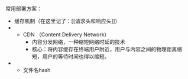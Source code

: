 常用部署方案：
- 缓存机制（在这里记了：[[请求头和响应头]]）
- + CDN （Content Delivery Network）
	- 内容分发网络，一种缩短网络时延的技术
	- 核心：将内容缓存在终端用户附近，用户与内容之间的物理距离缩短，用户的等待时间也得以缩短。
- + 文件名hash